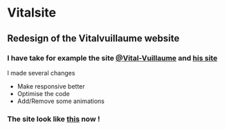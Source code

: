 # Vitalsite
## Redesign of the Vitalvuillaume website
### I have take for example the site [@Vital-Vuillaume](https://github.com/Vital-Vuillaume) and [his site](https://rmbi.ch/vital)

I made several changes

* Make responsive better
* Optimise the code
* Add/Remove some animations

### The site look like [this](https://rmbi.ch/aster/Vitalsite) now ! 

